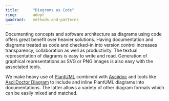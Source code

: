 ```yaml
---
title:      "Diagrams as Code"
ring:       adopt
quadrant:   methods-and-patterns
---
```


Documenting concepts and software architecture as diagrams using code offers great benefit over heavier solutions.
Having documentation and diagrams treated as code and checked-in into version control increases transparency, collaboration as well as productivity.
The textual representation of diagrams is easy to write and read. Generation of graphical representations as SVG or PNG images is also easy with the associated tools.

We make heavy use of [PlantUML](/tools/plant-uml.html) combined with [Asciidoc](/tools/asciidoc.html) and tools 
like [AsciiDoctor Diagram](https://asciidoctor.org/docs/asciidoctor-diagram/) to include and inline PlantUML diagrams into documentations.
The latter allows a variety of other diagram formats which can be easily mixed and matched.
